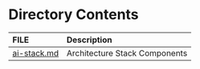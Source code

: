 # Directory Contents


| FILE | Description |
| :---- | :---- |
| [ai-stack.md](ai-stack.md) | Architecture Stack Components |
